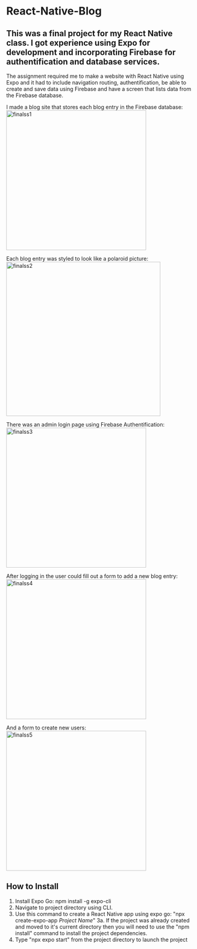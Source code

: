 # React-Native-Blog
## This was a final project for my React Native class. I got experience using Expo for development and incorporating Firebase for authentification and database services.

The assignment required me to make a website with React Native using Expo and it had to include navigation routing, authentification, be able to create and save data using Firebase and have a screen that lists data from the Firebase database.

I made a blog site that stores each blog entry in the Firebase database: <br>
<img width="371" alt="finalss1" src="https://github.com/user-attachments/assets/8c235747-7388-4751-ae05-e05c9b7a4b4b">

Each blog entry was styled to look like a polaroid picture:
<img width="409" alt="finalss2" src="https://github.com/user-attachments/assets/952f9d8f-27bf-464f-a2bf-2c18f7fb4383">

There was an admin login page using Firebase Authentification:
<img width="371" alt="finalss3" src="https://github.com/user-attachments/assets/baaaa7a8-6515-4c9d-b581-34bd8e23892c">

After logging in the user could fill out a form to add a new blog entry:
<img width="371" alt="finalss4" src="https://github.com/user-attachments/assets/364cae42-b36a-491e-9f02-1e95b54f803b">

And a form to create new users:
<img width="371" alt="finalss5" src="https://github.com/user-attachments/assets/70a19e78-1dd8-481d-9701-e57625ba97f1">

## How to Install
1. Install Expo Go: npm install -g expo-cli
2. Navigate to project directory using CLI. 
3. Use this command to create a React Native app using expo go: "npx create-expo-app *Project Name*"
    3a. If the project was already created and moved to it's current directory then you will need to 
    use the "npm install" command to install the project dependencies. 
4. Type "npx expo start" from the project directory to launch the project 
